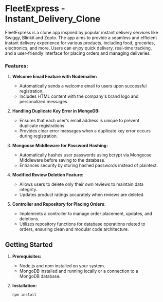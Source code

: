 # FleetExpress - Instant_Delivery_Clone

FleetExpress is a clone app inspired by popular instant delivery services like Swiggy, Blinkit and Zepto. The app aims to provide a seamless and efficient instant delivery experience for various products, including food, groceries, electronics, and more. Users can enjoy quick delivery, real-time tracking, and a user-friendly interface for placing orders and managing deliveries.




### Features:

1. **Welcome Email Feature with Nodemailer:**
   - Automatically sends a welcome email to users upon successful registration.
   - Includes HTML content with the company's brand logo and personalized messages.

2. **Handling Duplicate Key Error in MongoDB:**
   - Ensures that each user's email address is unique to prevent duplicate registrations.
   - Provides clear error messages when a duplicate key error occurs during registration.

3. **Mongoose Middleware for Password Hashing:**
   - Automatically hashes user passwords using bcrypt via Mongoose Middleware before saving to the database.
   - Enhances security by storing hashed passwords instead of plaintext.

4. **Modified Review Deletion Feature:**
   - Allows users to delete only their own reviews to maintain data integrity.
   - Updates product ratings accurately when reviews are deleted.

5. **Controller and Repository for Placing Orders:**
   - Implements a controller to manage order placement, updates, and deletions.
   - Utilizes repository functions for database operations related to orders, ensuring clean and modular code architecture.



## Getting Started

1. **Prerequisites:**
   - Node.js and npm installed on your system.
   - MongoDB installed and running locally or a connection to a MongoDB database.

2. **Installation:**
   ```bash
   npm install
